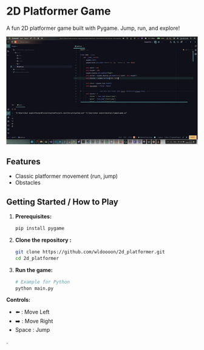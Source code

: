 # 2D Platformer Game 

A fun 2D platformer game built with Pygame. Jump, run, and explore!

![Gameplay Preview](gif/gameplay.gif)

##  Features

*    Classic platformer movement (run, jump)
*    Obstacles


##  Getting Started / How to Play

1.  **Prerequisites:** 
    ```bash
    pip install pygame
    ```
2.  **Clone the repository :**
    ```bash
    git clone https://github.com/wldoooon/2d_platformer.git
    cd 2d_platformer
    ```
3.  **Run the game:**
    ```bash
    # Example for Python
    python main.py
    ```

**Controls:**
*   ⬅️ : Move Left
*   ➡️ : Move Right
*   Space : Jump

.

